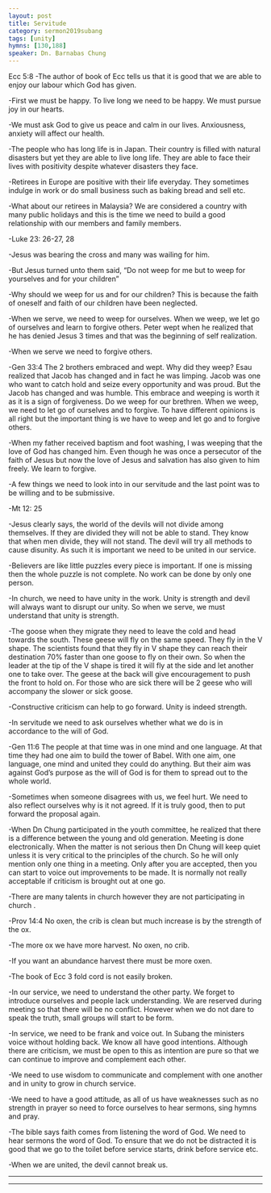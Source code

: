 ```yaml
---
layout: post
title: Servitude
category: sermon2019subang
tags: [unity]
hymns: [130,188]
speaker: Dn. Barnabas Chung
---
```


Ecc 5:8 
-The author of book of Ecc tells us that it is good that we are able to enjoy our labour which God has given. 

-First we must be happy. To live long we need to be happy. We must pursue joy in our hearts. 

-We must ask God to give us peace and calm in our lives. Anxiousness, anxiety will affect our health. 

-The people who has long life is in Japan. Their country is filled with natural disasters but yet they are able to live long life. They are able to face their lives with positivity despite whatever disasters they face. 

-Retirees in Europe are positive with their life everyday. They sometimes indulge in work or do small business such as baking bread and sell etc. 

-What about our retirees in Malaysia? We are considered a country with many public holidays and this is the time we need to build a good relationship with our members and family members. 

-Luke 23: 26-27, 28 

-Jesus was bearing the cross and many was wailing for him. 

-But Jesus turned unto them said, “Do not weep for me but to weep for yourselves and for your children”

-Why should we weep for us and for our children? This is because the faith of oneself and faith of our children have been neglected. 

-When we serve, we need to weep for ourselves. When we weep, we let go of ourselves and learn to forgive others. Peter wept when he realized that he has denied Jesus 3 times and that was the beginning of self realization. 

-When we serve we need to forgive others. 

-Gen 33:4 The 2 brothers embraced and wept. Why did they weep? Esau realized that Jacob has changed and in fact he was limping. Jacob was one who want to catch hold and seize every opportunity and was proud. But the Jacob has changed and was humble. This embrace and weeping is worth it as it is a sign of forgiveness. Do we weep for our brethren. When we weep, we need to let go of ourselves and to forgive. To have different opinions is all right but the important thing is we have to weep and let go and to forgive others. 

-When my father received baptism and foot washing, I was weeping that the love of God has changed him. Even though he was once a persecutor of the faith of Jesus but now the love of Jesus and salvation has also given to him freely. We learn to forgive. 

-A few things we need to look into in our servitude and the last point was to be willing and to be submissive. 

-Mt 12: 25 

-Jesus clearly says, the world of the devils will not divide among themselves. If they are divided they will not be able to stand. They know that when men divide, they will not stand. The devil will try all methods to cause disunity. As such it is important we need to be united in our service. 

-Believers are like little puzzles every piece is important. If 
one is missing then the whole puzzle is not complete. No work can be done by only one person. 

-In church, we need to have unity in the work. Unity is strength and devil will always want to disrupt our unity. So when we serve, we must understand that unity is strength. 

-The goose when they migrate they need to leave the cold and head towards the south. These geese will fly on the same speed. They fly in the V shape. The scientists found that they fly in V shape they can reach their destination 70% faster than one goose to fly on their own. So when the leader at the tip of the V shape is tired it will fly at the side and let another one to take over. The geese at the back will give encouragement to push the front to hold on. For those who are sick there will be 2 geese who will accompany the slower or sick goose. 

-Constructive criticism can help to go forward. Unity is indeed strength. 

-In servitude we need to ask ourselves whether what we do is in accordance to the will of God. 

-Gen 11:6 The people at that time was in one mind and one language. At that time they had one aim to build the tower of Babel. With one aim, one language, one mind and united they could do anything. But their aim was against God’s purpose as the will of God is for them to spread out to the whole world. 

-Sometimes when someone disagrees with us, we feel hurt. We need to also reflect ourselves why is it not agreed. If it is truly good, then to put forward the proposal again. 

-When Dn Chung participated in the youth committee, he realized that there is a difference between the young and old generation. Meeting is done electronically. When the matter is not serious then Dn Chung will keep quiet unless it is very critical to the principles of the church. So he will only mention only one thing in a meeting. Only after you are accepted, then you can start to voice out improvements to be made. It is normally not really acceptable if criticism is  brought out at one go. 

-There are many talents in church however they are not participating in church . 

-Prov 14:4 No oxen, the crib is clean but much increase is by the strength of the ox. 

-The more ox we have more harvest. No oxen, no crib. 

-If you want an abundance harvest there must be more oxen. 

-The book of Ecc 3 fold cord is not easily broken. 

-In our service, we need to understand the other party. We forget to introduce ourselves and people lack understanding. We are reserved during meeting so that there will be no conflict. However when we do not dare to speak the truth, small groups will start to be form. 

-In service, we need to be frank and voice out. In Subang the ministers voice without holding back. We know all have good intentions. Although there are criticism, we must be open to this as intention are pure so that we can continue to improve and complement each other. 

-We need to use wisdom to communicate and complement with one another and in unity to grow in church service. 

-We need to have a good attitude, as all of us have weaknesses such as no strength in prayer so need to force ourselves to hear sermons, sing hymns and pray. 

-The bible says faith comes from listening the word of God. We need to hear sermons the word of God. To ensure that we do not be distracted it is good that we go to the toilet before service starts, drink before service etc. 

-When we are united, the devil cannot break us.

----
****
